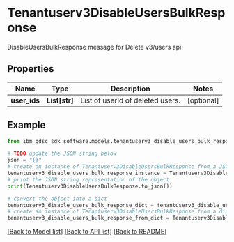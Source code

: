 # Tenantuserv3DisableUsersBulkResponse

DisableUsersBulkResponse message for Delete v3/users api.

## Properties

Name | Type | Description | Notes
------------ | ------------- | ------------- | -------------
**user_ids** | **List[str]** | List of userId of deleted users. | [optional] 

## Example

```python
from ibm_gdsc_sdk_software.models.tenantuserv3_disable_users_bulk_response import Tenantuserv3DisableUsersBulkResponse

# TODO update the JSON string below
json = "{}"
# create an instance of Tenantuserv3DisableUsersBulkResponse from a JSON string
tenantuserv3_disable_users_bulk_response_instance = Tenantuserv3DisableUsersBulkResponse.from_json(json)
# print the JSON string representation of the object
print(Tenantuserv3DisableUsersBulkResponse.to_json())

# convert the object into a dict
tenantuserv3_disable_users_bulk_response_dict = tenantuserv3_disable_users_bulk_response_instance.to_dict()
# create an instance of Tenantuserv3DisableUsersBulkResponse from a dict
tenantuserv3_disable_users_bulk_response_from_dict = Tenantuserv3DisableUsersBulkResponse.from_dict(tenantuserv3_disable_users_bulk_response_dict)
```
[[Back to Model list]](../README.md#documentation-for-models) [[Back to API list]](../README.md#documentation-for-api-endpoints) [[Back to README]](../README.md)


